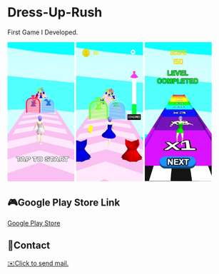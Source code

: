 # Dress-Up-Rush
First Game I Developed.

<img src="https://github.com/tarikbyzt/Dress-Up-Rush/blob/main/DressRunner-main/Assets/Photos/dress1.jpg" width="150">
<img src="https://github.com/tarikbyzt/Dress-Up-Rush/blob/main/DressRunner-main/Assets/Photos/dress2.jpg" width="150">
<img src="https://github.com/tarikbyzt/Dress-Up-Rush/blob/main/DressRunner-main/Assets/Photos/dress3.jpg" width="150">

<h2>🎮Google Play Store Link</h2>
<a href="https://play.google.com/store/apps/details?id=com.GotaGames.DressRunner&pli=1" target="_blank">Google Play Store </a>

<h2>🤙Contact</h2>
<a href="mailto:2002167tarik@gmail.com" target="_blank">✉️Click to send mail.</a>

